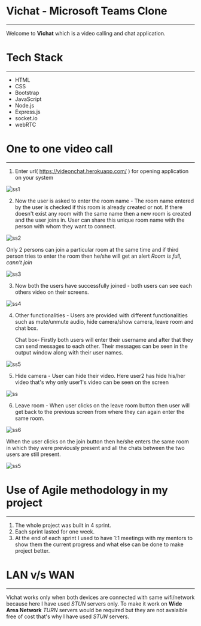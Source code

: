 # Vichat - Microsoft Teams Clone
***
Welcome to **Vichat** which is a video calling and chat application.

# Tech Stack
***
* HTML
* CSS
* Bootstrap
* JavaScript
* Node.js
* Express.js
* socket.io
* webRTC

# One to one video call
***
1. Enter url( https://videonchat.herokuapp.com/ ) for opening application on your system

![ss1](https://user-images.githubusercontent.com/64426164/125456119-140f1367-c2fa-4b82-9caa-8b1037ad5816.PNG)


2. Now the user is asked to enter the room name - The room name entered by the user is checked if this room is already created or not. If there doesn't exist any room with the same name then a new room is created and the user joins in. User can share this unique room name with the person with whom they want to connect.

![ss2](https://user-images.githubusercontent.com/64426164/125459141-fdbbb302-a2ad-4483-8362-4dbd862312cd.PNG)


 Only 2 persons can join a particular room at the same time and if third person tries to enter the room then he/she will get an alert *Room is full, cann't join*


![ss3](https://user-images.githubusercontent.com/64426164/125461539-933ace49-9b3a-445d-b5b8-1f645e2de16c.PNG)


3. Now both the users have successfully joined - both users can see each others video on their screens. 

![ss4](https://user-images.githubusercontent.com/64426164/125461536-e1a289d6-6f1e-4c95-bd0e-8551cc8f6c90.PNG)


4. Other functionalities - Users are provided with different functionalities such as mute/unmute audio, hide camera/show camera, leave room and chat box.
   
   Chat box- Firstly both users will enter their username and after that they can send messages to each other. Their messages can be seen in the output window along with their user names.

![ss5](https://user-images.githubusercontent.com/64426164/125461531-4df1011a-78a0-4569-86a6-64f6b66bba0b.PNG)


5. Hide camera - User can hide their video. Here user2 has hide his/her video that's why only user1's video can be seen on the screen

![ss](https://user-images.githubusercontent.com/64426164/125463648-5a390198-280f-4b79-8601-17ec1cfcf2ba.PNG)


6. Leave room - When user clicks on the leave room button then user will get back to the previous screen from where they can again enter the same room.

![ss6](https://user-images.githubusercontent.com/64426164/125461525-d9853eb5-0f16-4ef7-94b5-25179e9641d4.PNG)


When the user clicks on the join button then he/she enters the same room in which they were previously present and all the chats between the two users are still present.

![ss5](https://user-images.githubusercontent.com/64426164/125461531-4df1011a-78a0-4569-86a6-64f6b66bba0b.PNG)



# Use of Agile methodology in my project
***
1. The whole project was built in 4 sprint.
2. Each sprint lasted for one week.
3. At the end of each sprint I used to have 1:1 meetings with my mentors to show them the current progress and what else can be done to make project better.


# LAN v/s WAN
***
Vichat works only when both devices are connected with same wifi/network because here I have used *STUN* servers only. To make it work on **Wide Area Network** *TURN* servers would be required but they are not avalaible free of cost that's why I have used *STUN* servers.
